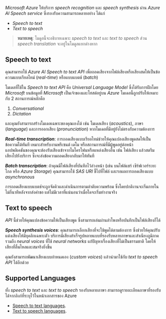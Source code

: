
_Microsoft Azure_ ให้บริการ _speech recognition_ และ _speech synthesis_ ผ่าน _Azure AI Speech service_ ซึ่งรองรับความสามารถหลายอย่าง ได้แก่

- _Speech to text_  
- _Text to speech_  

> **หมายเหตุ**: โมดูลนี้จะอธิบายเฉพาะ _speech to text_ และ _text to speech_ ส่วน _speech translation_ จะอยู่ในโมดูลแยกต่างหาก

## Speech to text

คุณสามารถใช้ _Azure AI Speech to text API_ เพื่อถอดเสียงจากไฟล์เสียงหรือเสียงสดให้เป็นข้อความแบบเรียลไทม์ (_real-time_) หรือแบบแบตช์ (_batch_)

โมเดลที่ใช้ใน _Speech to text API_ คือ _Universal Language Model_ ซึ่งได้รับการฝึกโดย _Microsoft_ บนข้อมูลที่ _Microsoft_ เป็นเจ้าของและโฮสต์อยู่บน _Azure_ โมเดลนี้ถูกปรับให้เหมาะกับ 2 สถานการณ์หลักคือ 
1. _Conversational_ 
2. _Dictation_ 

และคุณยังสามารถสร้างโมเดลเฉพาะของคุณเองได้ เช่น โมเดลเสียง (_acoustics_), ภาษา (_language_) และการออกเสียง (_pronunciation_) หากโมเดลที่มีอยู่ยังไม่ตรงกับความต้องการ

_**Real-time transcription**_: การถอดเสียงแบบเรียลไทม์ช่วยให้คุณแปลงเสียงพูดสดให้เป็นข้อความได้ทันที เหมาะสำหรับงานพรีเซนต์ เดโม หรือสถานการณ์ที่มีผู้พูดอยู่ต่อหน้า  
แอปพลิเคชันของคุณจะต้องรับเสียงเข้าจากไมโครโฟนหรือแหล่งเสียงอื่น เช่น ไฟล์เสียง แล้วสตรีมเสียงไปยังบริการ ซึ่งจะส่งข้อความถอดเสียงกลับมาให้ทันที

_**Batch transcription**_: ถ้าคุณมีไฟล์เสียงที่บันทึกไว้ล่วงหน้า (เช่น บนไฟล์แชร์ เซิร์ฟเวอร์ระยะไกล หรือ _Azure Storage_) คุณสามารถใช้ _SAS URI_ ชี้ไปที่ไฟล์ และรอผลการถอดเสียงแบบ _asynchronous_

การถอดเสียงแบบแบตช์จะถูกจัดคิวและดำเนินการตามลำดับความพร้อม ซึ่งโดยปกติงานจะเริ่มภายในไม่กี่นาทีหลังจากส่งคำขอ แต่ไม่มีเวลาที่แน่นอนว่าเมื่อใดจะเริ่มทำงานจริง

## Text to speech

_API_ นี้ช่วยให้คุณแปลงข้อความให้เป็นเสียงพูด ซึ่งสามารถเล่นผ่านลำโพงหรือบันทึกเป็นไฟล์เสียงก็ได้

_**Speech synthesis voices**_: คุณสามารถเลือกเสียงที่จะใช้พูดได้ตามต้องการ ซึ่งช่วยให้คุณปรับแต่งเสียงให้มีบุคลิกเฉพาะตัว บริการมีเสียงสำเร็จรูปหลายแบบที่รองรับหลายภาษาและสำเนียงภูมิภาค รวมถึง _neural voices_ ที่ใช้ _neural networks_ แก้ปัญหาเรื่องเสียงที่ไม่เป็นธรรมชาติ โดยให้เสียงที่ลื่นไหลและสมจริงยิ่งขึ้น

คุณยังสามารถพัฒนาเสียงแบบกำหนดเอง (_custom voices_) แล้วนำมาใช้กับ _text to speech API_ ได้อีกด้วย

## Supported Languages

ทั้ง _speech to text_ และ _text to speech_ รองรับหลายภาษา สามารถดูรายละเอียดภาษาที่รองรับได้จากลิงก์ที่ระบุไว้ในหน้าเอกสารของ Azure
- [Speech to text languages](https://learn.microsoft.com/en-us/azure/ai-services/speech-service/language-support?tabs=stt#speech-to-text?azure-portal=true).
- [Text to speech languages](https://learn.microsoft.com/en-us/azure/ai-services/speech-service/language-support?tabs=tts#text-to-speech?azure-portal=true).
